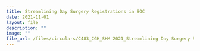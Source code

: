 ```yaml
---
title: Streamlining Day Surgery Registrations in SOC
date: 2021-11-01
layout: file
description: ""
image: ""
file_url: /files/circulars/C483_CGH_SHM 2021_Streamlining Day Surgery Registrations in SOC.pdf
---
```

